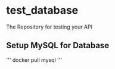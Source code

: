 # test_database
The Repository for testing your API

## Setup MySQL for Database
'''
docker pull mysql
'''



